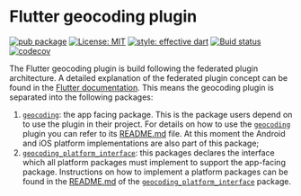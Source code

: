 # Flutter geocoding plugin

[![pub package](https://img.shields.io/pub/v/geocoding.svg)](https://pub.dartlang.org/packages/geocoding)
[![License: MIT](https://img.shields.io/badge/license-MIT-blue.svg)](https://opensource.org/licenses/MIT)
[![style: effective dart](https://img.shields.io/badge/style-effective_dart-40c4ff.svg)](https://github.com/tenhobi/effective_dart)
[![Buid status](https://github.com/Baseflow/flutter-geocoding/actions/workflows/geocoding.yaml/badge.svg)](https://github.com/Baseflow/flutter-geocoding/actions/workflows/geocoding.yaml)
[![codecov](https://codecov.io/gh/Baseflow/flutter-geocoding/branch/main/graph/badge.svg)](https://codecov.io/gh/Baseflow/flutter-geocoding)

The Flutter geocoding plugin is build following the federated plugin architecture. A detailed explanation of the federated plugin concept can be found in the [Flutter documentation](https://flutter.dev/docs/development/packages-and-plugins/developing-packages#federated-plugins). This means the geocoding plugin is separated into the following packages:

1. [`geocoding`][1]: the app facing package. This is the package users depend on to use the plugin in their project. For details on how to use the [`geocoding`][1] plugin you can refer to its [README.md][2] file. At this moment the Android and iOS platform implementations are also part of this package;
3. [`geocoding_platform_interface`][3]: this packages declares the interface which all platform packages must implement to support the app-facing package. Instructions on how to implement a platform packages can be found in the [README.md][4] of the [`geocoding_platform_interface`][3] package.

[1]: ./geocoding
[2]: ./geocoding/README.md
[3]: ./geocoding_platform_interface
[4]: ./geocoding_platform_interface/README.md
